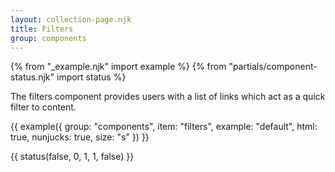 ```yaml
---
layout: collection-page.njk
title: Filters
group: components
---
```


{% from "_example.njk" import example %}
{% from "partials/component-status.njk" import status %}

The filters component provides users with a list of links which act as a quick filter to content.

{{ example({ group: "components", item: "filters", example: "default", html: true, nunjucks: true, size: "s" }) }}

{{ status(false, 0, 1, 1, false) }}
